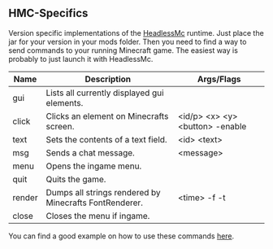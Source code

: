 ## HMC-Specifics
Version specific implementations of the [HeadlessMc](https://github.com/3arthqu4ke/HeadlessMc) runtime. Just place the
jar for your version in your mods folder. Then you need to find a way to send commands to your running Minecraft game.
The easiest way is probably to just launch it with HeadlessMc.

| Name        | Description | Args/Flags  |
| ----------- | ----------- | ----------- |
| gui | Lists all currently displayed gui elements. |  |
| click | Clicks an element on Minecrafts screen. | \<id/p\> \<x\> \<y\> \<button\> -enable |
| text | Sets the contents of a text field. | \<id\> \<text\> |
| msg | Sends a chat message. | \<message\> |
| menu | Opens the ingame menu. | |
| quit | Quits the game. | |
| render | Dumps all strings rendered by Minecrafts FontRenderer. | \<time\> -f -t |
| close | Closes the menu if ingame. | |

You can find a good example on how to use these commands [here](https://github.com/3arthqu4ke/HeadlessMc/issues/8#issuecomment-1159378478).
